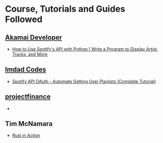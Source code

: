 <h1>Course, Tutorials and Guides Followed</h1>

<h2><a href="https://www.youtube.com/@AkamaiDeveloper">Akamai Developer</a></h2>
<ul>
    <li><a href="https://www.youtube.com/watch?v=WAmEZBEeNmg">How to Use Spotify's API with Python | Write a Program to Display Artist, Tracks, and More</a></li>
</ul>

<h2><a href="https://www.youtube.com/@imdadcodes">Imdad Codes</a></h2>
<ul>
    <li><a href="https://www.youtube.com/watch?v=olY_2MW4Eik">Spotify API OAuth - Automate Getting User Playlists (Complete Tutorial)</a></li>
</ul>

<h2><a href="https://www.youtube.com/@projectfinance">projectfinance</a></h2>
<ul>
    <li><a href="https://www.youtube.com/watch?v=O8EN51F6jUo"></a></li>
</ul>

<h2>Tim McNamara</h2>
<ul>
    <li><a href="https://www.manning.com/books/rust-in-action">Rust in Action</a></li>
</ul>
